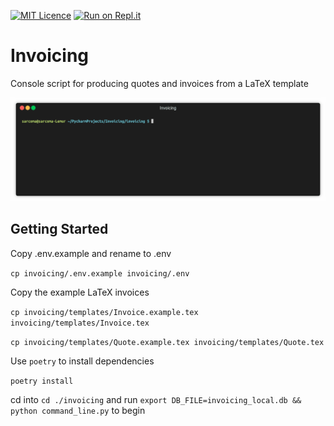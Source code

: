 [![MIT Licence](https://badges.frapsoft.com/os/mit/mit.svg?v=103)](https://opensource.org/licenses/mit-license.php)
[![Run on Repl.it](https://repl.it/badge/github/sarcoma/Invoicing)](https://repl.it/github/sarcoma/Invoicing)
# Invoicing

Console script for producing quotes and invoices from a LaTeX template

![alt text](screenshot.gif "Demonstration")

## Getting Started

Copy .env.example and rename to .env

`cp invoicing/.env.example invoicing/.env`

Copy the example LaTeX invoices

`cp invoicing/templates/Invoice.example.tex invoicing/templates/Invoice.tex`

`cp invoicing/templates/Quote.example.tex invoicing/templates/Quote.tex`

Use `poetry` to install dependencies

`poetry install`

cd into `cd ./invoicing` and run `export DB_FILE=invoicing_local.db && python command_line.py` to begin
